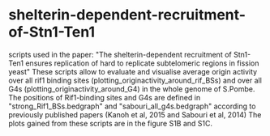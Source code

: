 # shelterin-dependent-recruitment-of-Stn1-Ten1
scripts used in the paper: "The shelterin-dependent recruitment of Stn1-Ten1 ensures replication of hard to replicate subtelomeric regions in fission yeast"
These scripts allow to evaluate and visualise average origin activity over all rif1 binding sites (plotting_originactivity_around_rif_BSs) and over all G4s (plotting_originactivity_around_G4) in the whole genome of S.Pombe. The positions of Rif1-binding sites and G4s are defined in "strong_Rif1_BSs.bedgraph" and "sabouri_all_g4s.bedgraph" according to previously published papers (Kanoh et al, 2015 and Sabouri et al, 2014)
The plots gained from these scripts are in the figure S1B and S1C.
